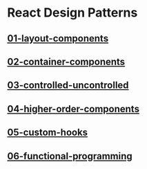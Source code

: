# React Design Patterns

## [01-layout-components](https://github.com/Hossein-i/react-design-patterns/tree/01-layout-components)

## [02-container-components](https://github.com/Hossein-i/react-design-patterns/tree/02-container-components)

## [03-controlled-uncontrolled](https://github.com/Hossein-i/react-design-patterns/tree/03-controlled-uncontrolled)

## [04-higher-order-components](https://github.com/Hossein-i/react-design-patterns/tree/04-higher-order-components)

## [05-custom-hooks](https://github.com/Hossein-i/react-design-patterns/tree/05-custom-hooks)

## [06-functional-programming](https://github.com/Hossein-i/react-design-patterns/tree/06-functional-programming)
